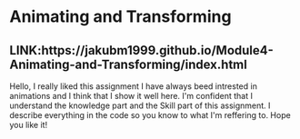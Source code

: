 <h1>Animating and Transforming</h1>

<h2>LINK:https://jakubm1999.github.io/Module4-Animating-and-Transforming/index.html</h2>

<p>Hello, I really liked this assignment I have always beed intrested in animations and I think that I show it well here. I'm confident that I understand the knowledge part and the Skill part of this assignment. I describe everything in the code so you know to what I'm reffering to. Hope you like it!
